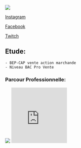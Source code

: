 
  <p><img src= "https://image-uniservice.linternaute.com/image/100/3/1409080080/4079437.jpg"></p>
  <p><a href="https://www.instagram.com/azekiell/">Instagram</a></p>
  <p><a href="https://www.facebook.com/beauvallet.julien">Facebook</a></p>
  <p><a href="https://www.twitch.tv/djub0otv">Twitch</a></p>

  
<h2>Etude:</h2>

    - BEP-CAP vente action marchande
    - Niveau BAC Pro Vente
   
  <h3>Parcour Professionnelle:</h3>

   <title>Armée de l'Air:</title>
   <main>  
   <p><img src= "https://a4-images.myspacecdn.com/images04/8/c3f4ffcffe274591b6ae50a3f2e1cce5/full.jpg">
   <iframe src="https://giphy.com/embed/9P94yLRR2R4LFNNXIg" width="180" height="180" frameBorder="0" class="giphy-embed" allowFullScreen>
   <iframe src="https://giphy.com/embed/ZcZOj4q60MNsQ" width="180" height="180" frameBorder="0" class="giphy-embed" allowFullScreen></p> 
   </main>
